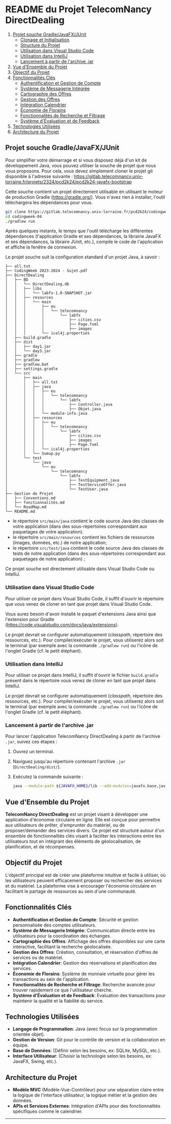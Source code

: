 # README du Projet TelecomNancy DirectDealing

1. [Projet souche Gradle/JavaFX/JUnit](#projet-souche-gradlejavafxjunit)
   - [Clonage et Initialisation](#clonage-et-initialisation)
   - [Structure du Projet](#structure-du-projet)
   - [Utilisation dans Visual Studio Code](#utilisation-dans-visual-studio-code)
   - [Utilisation dans IntelliJ](#utilisation-dans-intellij)
   - [Lancement à partir de l'archive .jar](#lancement-à-partir-de-larchive-jar)
2. [Vue d'Ensemble du Projet](#vue-densemble-du-projet)
3. [Objectif du Projet](#objectif-du-projet)
4. [Fonctionnalités Clés](#fonctionnalités-clés)
   - [Authentification et Gestion de Compte](#authentification-et-gestion-de-compte)
   - [Système de Messagerie Intégrée](#système-de-messagerie-intégrée)
   - [Cartographie des Offres](#cartographie-des-offres)
   - [Gestion des Offres](#gestion-des-offres)
   - [Intégration Calendrier](#intégration-calendrier)
   - [Économie de Florains](#économie-de-florains)
   - [Fonctionnalités de Recherche et Filtrage](#fonctionnalités-de-recherche-et-filtrage)
   - [Système d'Évaluation et de Feedback](#système-dévaluation-et-de-feedback)
5. [Technologies Utilisées](#technologies-utilisées)
6. [Architecture du Projet](#architecture-du-projet)


## Projet souche Gradle/JavaFX/JUnit

Pour simplifier votre démarrage et si vous disposez déjà d'un kit de développement Java, vous pouvez utiliser la souche de projet que nous vous proposons. Pour cela, vous devez simplement cloner le projet git disponible à l'adresse suivante : https://gitlab.telecomnancy.univ-lorraine.fr/projets/2324/pcd2k24/pcd2k24-javafx-bootstrap

Cette souche contient un projet directement utilisable en utilisant le moteur de production Gradle (https://gradle.org/). Vous n'avez rien à installer, l'outil téléchargera les dépendances pour vous.

```bash
git clone https://gitlab.telecomnancy.univ-lorraine.fr/pcd2k24/codingweek-04.git
cd codingweek-04
./gradlew run
```

Après quelques instants, le temps que l'outil télécharge les différentes dépendances (l'application Gradle et ses dépendances, la librairie JavaFX et ses dépendances, la libraire JUnit, etc.), compile le code de l'application et affiche la fenêtre de connexion.

Le projet souche suit la configuration standard d'un projet Java, à savoir :

```
├── all.txt
├── CodingWeek 2023-2024 - Sujet.pdf
├── DirectDealing
│   ├── BD
│   │   └── DirectDealing.db
│   │   ├── libs
│   │   │   └── labfx-1.0-SNAPSHOT.jar
│   │   ├── resources
│   │   │   └── main
│   │   │       ├── eu
│   │   │       │   └── telecomnancy
│   │   │       │       └── labfx
│   │   │       │           ├── cities.csv
│   │   │       │           ├── Page.fxml
│   │   │       │           ├── images
│   │   │       └── ical4j.properties
│   ├── build.gradle
│   ├── dist
│   │   ├── day1.jar
│   │   └── day3.jar
│   ├── gradle
│   ├── gradlew
│   ├── gradlew.bat
│   ├── settings.gradle
│   └── src
│       ├── main
│       │   ├── all.txt
│       │   ├── java
│       │   │   ├── eu
│       │   │   │   └── telecomnancy
│       │   │   │       └── labfx
│       │   │   │           ├── Controller.java
│       │   │   │           ├── Objet.java
│       │   │   └── module-info.java
│       │   ├── resources
│       │   │   ├── eu
│       │   │   │   └── telecomnancy
│       │   │   │       └── labfx
│       │   │   │           ├── cities.csv
│       │   │   │           ├── images
│       │   │   │           ├── Page.fxml
│       │   │   └── ical4j.properties
│       │   └── Sumup.py
│       └── test
│           └── java
│               └── eu
│                   └── telecomnancy
│                       └── labfx
│                           ├── TestEquipment.java
│                           ├── TestServiceOffer.java
│                           └── TestUser.java
├── Gestion de Projet
│   ├── Conventions.md
│   ├── fonctionnalités.md
│   └── RoadMap.md
└── README.md

```

- le répertoire `src/main/java` contient le code source Java des classes de votre application (dans des sous-répertoires correspondant aux paquetages de votre application).
- le répertoire `src/main/resources` contient les fichiers de ressources (images, données, etc.) de notre application;
- le répertoire `src/test/java` contient le code source Java des classes de tests de notre application (dans des sous-répertoires correspondant aux paquetages de notre application) ;

Ce projet souche est directement utilisable dans Visual Studio Code ou IntelliJ.

### Utilisation dans Visual Studio Code

Pour utiliser ce projet dans Visual Studio Code, il suffit d'ouvrir le répertoire que vous venez de cloner en tant que projet dans Visual Studio Code.

Vous aurez besoin d'avoir installé le paquet d'extensions Java ainsi que l'extension pour Gradle (https://code.visualstudio.com/docs/java/extensions).

Le projet devrait se configurer automatiquement (*classpath*, répertoire des ressources, etc.). Pour compiler/exécuter le projet, vous utiliserez alors soit le terminal (par exemple avec la commande `./gradlew run`) ou l'icône de l'onglet Gradle (cf. le petit éléphant).


### Utilisation dans IntelliJ

Pour utiliser ce projet dans IntelliJ, il suffit d'ouvrir le fichier `build.gradle` présent dans le répertoire vous venez de cloner en tant que projet dans IntelliJ.

Le projet devrait se configurer automatiquement (*classpath*, répertoire des ressources, etc.). Pour compiler/exécuter le projet, vous utiliserez alors soit le terminal (par exemple avec la commande `./gradlew run`) ou l'icône de l'onglet Gradle (cf. le petit éléphant).

### Lancement à partir de l'archive .jar

Pour lancer l'application TelecomNancy DirectDealing à partir de l'archive `.jar`, suivez ces étapes :

1. Ouvrez un terminal.
2. Naviguez jusqu'au répertoire contenant l'archive `.jar` (`DirectDealing/dist/`).
3. Exécutez la commande suivante :

   ```bash
   java --module-path ${JAVAFX_HOME}/lib --add-modules=javafx.base,javafx.controls,javafx.fxml -jar DirectDealing.jar

## Vue d'Ensemble du Projet

**TelecomNancy DirectDealing** est un projet visant à développer une application d'économie circulaire en ligne. Elle est conçue pour permettre aux utilisateurs de prêter, d'emprunter du matériel, ou de proposer/demander des services divers. Ce projet est structuré autour d'un ensemble de fonctionnalités clés visant à faciliter les interactions entre les utilisateurs tout en intégrant des éléments de géolocalisation, de planification, et de récompenses.

## Objectif du Projet

L'objectif principal est de créer une plateforme intuitive et facile à utiliser, où les utilisateurs peuvent efficacement proposer ou rechercher des services et du matériel. La plateforme vise à encourager l'économie circulaire en facilitant le partage de ressources au sein d'une communauté.

## Fonctionnalités Clés

- **Authentification et Gestion de Compte**: Sécurité et gestion personnalisée des comptes utilisateurs.
- **Système de Messagerie Intégrée**: Communication directe entre les utilisateurs pour la coordination des échanges.
- **Cartographie des Offres**: Affichage des offres disponibles sur une carte interactive, facilitant la recherche géolocalisée.
- **Gestion des Offres**: Création, consultation, et réservation d'offres de services ou de matériel.
- **Intégration Calendrier**: Gestion des réservations et planification des services.
- **Économie de Florains**: Système de monnaie virtuelle pour gérer les transactions au sein de l'application.
- **Fonctionnalités de Recherche et Filtrage**: Recherche avancée pour trouver rapidement ce que l'utilisateur cherche.
- **Système d'Évaluation et de Feedback**: Evaluation des transactions pour maintenir la qualité et la fiabilité du service.

## Technologies Utilisées

- **Langage de Programmation**: Java (avec focus sur la programmation orientée objet).
- **Gestion de Version**: Git pour le contrôle de version et la collaboration en équipe.
- **Base de Données**: (Définir selon les besoins, ex: SQLite, MySQL, etc.).
- **Interface Utilisateur**: (Choisir la technologie selon les besoins, ex: JavaFX, Swing, etc.).

## Architecture du Projet

- **Modèle MVC** (Modèle-Vue-Contrôleur) pour une séparation claire entre la logique de l'interface utilisateur, la logique métier et la gestion des données.
- **APIs et Services Externes**: Intégration d'APIs pour des fonctionnalités spécifiques comme le calendrier.

---
